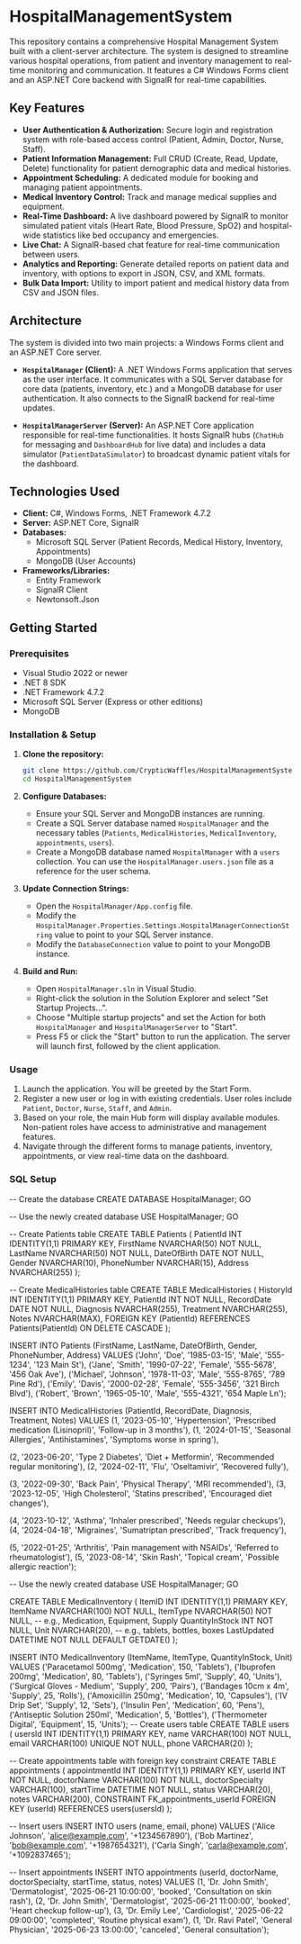 # HospitalManagementSystem
This repository contains a comprehensive Hospital Management System built with a client-server architecture. The system is designed to streamline various hospital operations, from patient and inventory management to real-time monitoring and communication. It features a C# Windows Forms client and an ASP.NET Core backend with SignalR for real-time capabilities.

## Key Features
-   **User Authentication & Authorization:** Secure login and registration system with role-based access control (Patient, Admin, Doctor, Nurse, Staff).
-   **Patient Information Management:** Full CRUD (Create, Read, Update, Delete) functionality for patient demographic data and medical histories.
-   **Appointment Scheduling:** A dedicated module for booking and managing patient appointments.
-   **Medical Inventory Control:** Track and manage medical supplies and equipment.
-   **Real-Time Dashboard:** A live dashboard powered by SignalR to monitor simulated patient vitals (Heart Rate, Blood Pressure, SpO2) and hospital-wide statistics like bed occupancy and emergencies.
-   **Live Chat:** A SignalR-based chat feature for real-time communication between users.
-   **Analytics and Reporting:** Generate detailed reports on patient data and inventory, with options to export in JSON, CSV, and XML formats.
-   **Bulk Data Import:** Utility to import patient and medical history data from CSV and JSON files.

## Architecture
The system is divided into two main projects: a Windows Forms client and an ASP.NET Core server.

-   **`HospitalManager` (Client):** A .NET Windows Forms application that serves as the user interface. It communicates with a SQL Server database for core data (patients, inventory, etc.) and a MongoDB database for user authentication. It also connects to the SignalR backend for real-time updates.

-   **`HospitalManagerServer` (Server):** An ASP.NET Core application responsible for real-time functionalities. It hosts SignalR hubs (`ChatHub` for messaging and `DashboardHub` for live data) and includes a data simulator (`PatientDataSimulator`) to broadcast dynamic patient vitals for the dashboard.

## Technologies Used
-   **Client:** C#, Windows Forms, .NET Framework 4.7.2
-   **Server:** ASP.NET Core, SignalR
-   **Databases:**
    -   Microsoft SQL Server (Patient Records, Medical History, Inventory, Appointments)
    -   MongoDB (User Accounts)
-   **Frameworks/Libraries:**
    -   Entity Framework
    -   SignalR Client
    -   Newtonsoft.Json

## Getting Started

### Prerequisites

-   Visual Studio 2022 or newer
-   .NET 8 SDK
-   .NET Framework 4.7.2
-   Microsoft SQL Server (Express or other editions)
-   MongoDB

### Installation & Setup
1.  **Clone the repository:**
    ```bash
    git clone https://github.com/CrypticWaffles/HospitalManagementSystem.git
    cd HospitalManagementSystem
    ```

2.  **Configure Databases:**
    -   Ensure your SQL Server and MongoDB instances are running.
    -   Create a SQL Server database named `HospitalManager` and the necessary tables (`Patients`, `MedicalHistories`, `MedicalInventory`, `appointments`, `users`).
    -   Create a MongoDB database named `HospitalManager` with a `users` collection. You can use the `HospitalManager.users.json` file as a reference for the user schema.

3.  **Update Connection Strings:**
    -   Open the `HospitalManager/App.config` file.
    -   Modify the `HospitalManager.Properties.Settings.HospitalManagerConnectionString` value to point to your SQL Server instance.
    -   Modify the `DatabaseConnection` value to point to your MongoDB instance.

4.  **Build and Run:**
    -   Open `HospitalManager.sln` in Visual Studio.
    -   Right-click the solution in the Solution Explorer and select "Set Startup Projects...".
    -   Choose "Multiple startup projects" and set the Action for both `HospitalManager` and `HospitalManagerServer` to "Start".
    -   Press F5 or click the "Start" button to run the application. The server will launch first, followed by the client application.

### Usage

1.  Launch the application. You will be greeted by the Start Form.
2.  Register a new user or log in with existing credentials. User roles include `Patient`, `Doctor`, `Nurse`, `Staff`, and `Admin`.
3.  Based on your role, the main Hub form will display available modules. Non-patient roles have access to administrative and management features.
4.  Navigate through the different forms to manage patients, inventory, appointments, or view real-time data on the dashboard.


### SQL Setup
-- Create the database
CREATE DATABASE HospitalManager;
GO

-- Use the newly created database
USE HospitalManager;
GO

-- Create Patients table
CREATE TABLE Patients (
    PatientId INT IDENTITY(1,1) PRIMARY KEY,
    FirstName NVARCHAR(50) NOT NULL,
    LastName NVARCHAR(50) NOT NULL,
    DateOfBirth DATE NOT NULL,
    Gender NVARCHAR(10),
    PhoneNumber NVARCHAR(15),
    Address NVARCHAR(255)
);

-- Create MedicalHistories table
CREATE TABLE MedicalHistories (
    HistoryId INT IDENTITY(1,1) PRIMARY KEY,
    PatientId INT NOT NULL,
    RecordDate DATE NOT NULL,
    Diagnosis NVARCHAR(255),
    Treatment NVARCHAR(255),
    Notes NVARCHAR(MAX),
    FOREIGN KEY (PatientId) REFERENCES Patients(PatientId) ON DELETE CASCADE
);

INSERT INTO Patients (FirstName, LastName, DateOfBirth, Gender, PhoneNumber, Address)
VALUES
('John', 'Doe', '1985-03-15', 'Male', '555-1234', '123 Main St'),
('Jane', 'Smith', '1990-07-22', 'Female', '555-5678', '456 Oak Ave'),
('Michael', 'Johnson', '1978-11-03', 'Male', '555-8765', '789 Pine Rd'),
('Emily', 'Davis', '2000-02-28', 'Female', '555-3456', '321 Birch Blvd'),
('Robert', 'Brown', '1965-05-10', 'Male', '555-4321', '654 Maple Ln');

INSERT INTO MedicalHistories (PatientId, RecordDate, Diagnosis, Treatment, Notes)
VALUES
(1, '2023-05-10', 'Hypertension', 'Prescribed medication (Lisinopril)', 'Follow-up in 3 months'),
(1, '2024-01-15', 'Seasonal Allergies', 'Antihistamines', 'Symptoms worse in spring'),

(2, '2023-06-20', 'Type 2 Diabetes', 'Diet + Metformin', 'Recommended regular monitoring'),
(2, '2024-02-11', 'Flu', 'Oseltamivir', 'Recovered fully'),

(3, '2022-09-30', 'Back Pain', 'Physical Therapy', 'MRI recommended'),
(3, '2023-12-05', 'High Cholesterol', 'Statins prescribed', 'Encouraged diet changes'),

(4, '2023-10-12', 'Asthma', 'Inhaler prescribed', 'Needs regular checkups'),
(4, '2024-04-18', 'Migraines', 'Sumatriptan prescribed', 'Track frequency'),

(5, '2022-01-25', 'Arthritis', 'Pain management with NSAIDs', 'Referred to rheumatologist'),
(5, '2023-08-14', 'Skin Rash', 'Topical cream', 'Possible allergic reaction');

-- Use the newly created database
USE HospitalManager;
GO

CREATE TABLE MedicalInventory (
    ItemID INT IDENTITY(1,1) PRIMARY KEY,
    ItemName NVARCHAR(100) NOT NULL,
    ItemType NVARCHAR(50) NOT NULL, -- e.g., Medication, Equipment, Supply
    QuantityInStock INT NOT NULL,
    Unit NVARCHAR(20), -- e.g., tablets, bottles, boxes
    LastUpdated DATETIME NOT NULL DEFAULT GETDATE()
);

INSERT INTO MedicalInventory (ItemName, ItemType, QuantityInStock, Unit)
VALUES 
('Paracetamol 500mg', 'Medication', 150, 'Tablets'),
('Ibuprofen 200mg', 'Medication', 80, 'Tablets'),
('Syringes 5ml', 'Supply', 40, 'Units'),
('Surgical Gloves - Medium', 'Supply', 200, 'Pairs'),
('Bandages 10cm x 4m', 'Supply', 25, 'Rolls'),
('Amoxicillin 250mg', 'Medication', 10, 'Capsules'),
('IV Drip Set', 'Supply', 12, 'Sets'),
('Insulin Pen', 'Medication', 60, 'Pens'),
('Antiseptic Solution 250ml', 'Medication', 5, 'Bottles'),
('Thermometer Digital', 'Equipment', 15, 'Units');
-- Create users table
CREATE TABLE users (
    usersId INT IDENTITY(1,1) PRIMARY KEY,
    name VARCHAR(100) NOT NULL,
    email VARCHAR(100) UNIQUE NOT NULL,
    phone VARCHAR(20)
);

-- Create appointments table with foreign key constraint
CREATE TABLE appointments (
    appointmentId INT IDENTITY(1,1) PRIMARY KEY,
    userId INT NOT NULL,
    doctorName VARCHAR(100) NOT NULL,
    doctorSpecialty VARCHAR(100),
    startTime DATETIME NOT NULL,
    status VARCHAR(20),
    notes VARCHAR(200),
    CONSTRAINT FK_appointments_userId FOREIGN KEY (userId) REFERENCES users(usersId)
);

-- Insert users
INSERT INTO users (name, email, phone) VALUES
('Alice Johnson', 'alice@example.com', '+1234567890'),
('Bob Martinez', 'bob@example.com', '+1987654321'),
('Carla Singh', 'carla@example.com', '+1092837465');

-- Insert appointments
INSERT INTO appointments (userId, doctorName, doctorSpecialty, startTime, status, notes) VALUES
(1, 'Dr. John Smith', 'Dermatologist', '2025-06-21 10:00:00', 'booked', 'Consultation on skin rash'),
(2, 'Dr. John Smith', 'Dermatologist', '2025-06-21 11:00:00', 'booked', 'Heart checkup follow-up'),
(3, 'Dr. Emily Lee', 'Cardiologist', '2025-06-22 09:00:00', 'completed', 'Routine physical exam'),
(1, 'Dr. Ravi Patel', 'General Physician', '2025-06-23 13:00:00', 'canceled', 'General consultation');
